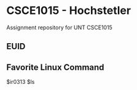 # CSCE1015 - Hochstetler
Assignment repository for UNT CSCE1015
## EUID

## Favorite Linux Command

$ir0313
$ls
